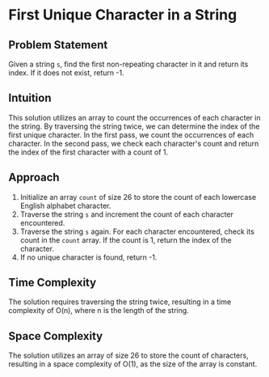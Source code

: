 # First Unique Character in a String

## Problem Statement
Given a string `s`, find the first non-repeating character in it and return its index. If it does not exist, return -1.

## Intuition
This solution utilizes an array to count the occurrences of each character in the string. By traversing the string twice, we can determine the index of the first unique character. In the first pass, we count the occurrences of each character. In the second pass, we check each character's count and return the index of the first character with a count of 1.

## Approach
1. Initialize an array `count` of size 26 to store the count of each lowercase English alphabet character.
2. Traverse the string `s` and increment the count of each character encountered.
3. Traverse the string `s` again. For each character encountered, check its count in the `count` array. If the count is 1, return the index of the character.
4. If no unique character is found, return -1.

## Time Complexity
The solution requires traversing the string twice, resulting in a time complexity of O(n), where n is the length of the string.

## Space Complexity
The solution utilizes an array of size 26 to store the count of characters, resulting in a space complexity of O(1), as the size of the array is constant.
